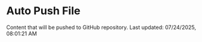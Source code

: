 # Auto Push File

Content that will be pushed to GitHub repository.
Last updated: 07/24/2025, 08:01:21 AM